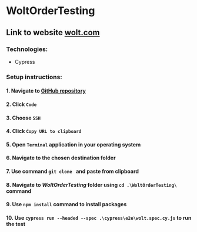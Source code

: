 # WoltOrderTesting

## Link to website [wolt.com](https://wolt.com/)

### Technologies:

* Cypress

### Setup instructions:
#### 1. Navigate to [GitHub repository](https://github.com/AlexWond/WoltOrderTesting)
#### 2. Click `Code`
#### 3. Choose `SSH`
#### 4. Click `Copy URL to clipboard`
#### 5. Open `Terminal` application in your operating system
#### 6. Navigate to the chosen destination folder
#### 7. Use command `git clone ` and paste from clipboard
#### 8. Navigate to *WoltOrderTesting* folder using `cd .\WoltOrderTesting\` command
#### 9. Use `npm install` command to install packages
#### 10. Use `cypress run --headed --spec .\cypress\e2e\wolt.spec.cy.js` to run the test


